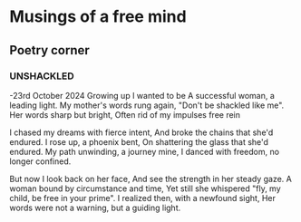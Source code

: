 # Musings of a free mind
## Poetry corner
### UNSHACKLED
-23rd October 2024
Growing up I wanted to be
A successful woman, a leading light.
My mother's words rung again,
"Don't be shackled like me".
Her words sharp but bright,
Often rid of my impulses free rein

I chased my dreams with fierce intent,
And broke the chains that she'd endured.
I rose up, a phoenix bent,
On shattering the glass that she'd endured.
My path unwinding, a journey mine,
I danced with freedom, no longer confined.

But now I look back on her face,
And see the strength in her steady gaze.
A woman bound by circumstance and time,
Yet still she whispered "fly, my child, be free in your prime".
I realized then, with a newfound sight,
Her words were not a warning, but a guiding light.
